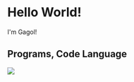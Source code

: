 # Hello World!
I'm Gagol!

## Programs, Code Language



<img src="https://img.shields.io/badge/Node.js-339933?style=flat-square&logo=Node.js&logoColor=white"/> 
 
